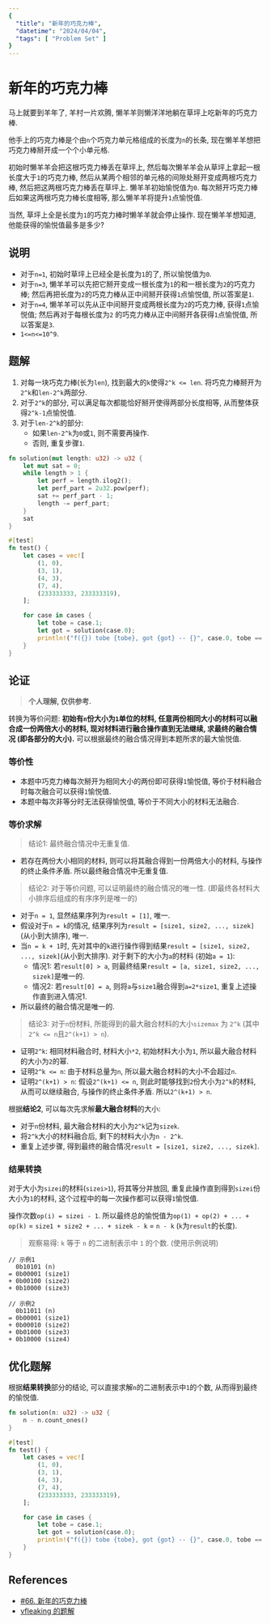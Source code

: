 ```yaml
---
{
  "title": "新年的巧克力棒",
  "datetime": "2024/04/04",
  "tags": [ "Problem Set" ]
}
---
```


# 新年的巧克力棒

马上就要到羊年了, 羊村一片欢腾, 懒羊羊则懒洋洋地躺在草坪上吃新年的巧克力棒.

他手上的巧克力棒是个由`n`个巧克力单元格组成的长度为`n`的长条, 现在懒羊羊想把巧克力棒掰开成一个个小单元格.

初始时懒羊羊会把这根巧克力棒丢在草坪上, 然后每次懒羊羊会从草坪上拿起一根长度大于`1`的巧克力棒, 然后从某两个相邻的单元格的间隙处掰开变成两根巧克力棒, 然后把这两根巧克力棒丢在草坪上. 懒羊羊初始愉悦值为`0`. 每次掰开巧克力棒后如果这两根巧克力棒长度相等, 那么懒羊羊将提升`1`点愉悦值.

当然, 草坪上全是长度为`1`的巧克力棒时懒羊羊就会停止操作. 现在懒羊羊想知道, 他能获得的愉悦值最多是多少?

## 说明

- 对于`n=1`, 初始时草坪上已经全是长度为`1`的了, 所以愉悦值为`0`.
- 对于`n=3`, 懒羊羊可以先把它掰开变成一根长度为`1`的和一根长度为`2`的巧克力棒; 然后再把长度为`2`的巧克力棒从正中间掰开获得`1`点愉悦值, 所以答案是`1`.
- 对于`n=4`, 懒羊羊可以先从正中间掰开变成两根长度为`2`的巧克力棒, 获得`1`点愉悦值; 然后再对于每根长度为`2` 的巧克力棒从正中间掰开各获得`1`点愉悦值, 所以答案是`3`.
- `1<=n<=10^9`.

## 题解

1. 对每一块巧克力棒(长为`len`), 找到最大的`k`使得`2^k <= len`. 将巧克力棒掰开为`2^k`和`len-2^k`两部分.
2. 对于`2^k`的部分, 可以满足每次都能恰好掰开使得两部分长度相等, 从而整体获得`2^k-1`点愉悦值.
3. 对于`len-2^k`的部分:
    - 如果`len-2^k`为`0`或`1`, 则不需要再操作.
    - 否则, 重复步骤`1`.

```rust
fn solution(mut length: u32) -> u32 {
    let mut sat = 0;
    while length > 1 {
        let perf = length.ilog2();
        let perf_part = 2u32.pow(perf);
        sat += perf_part - 1;
        length -= perf_part;
    }
    sat
}

#[test]
fn test() {
    let cases = vec![
        (1, 0),
        (3, 1),
        (4, 3),
        (7, 4),
        (233333333, 233333319),
    ];

    for case in cases {
        let tobe = case.1;
        let got = solution(case.0);
        println!("f({}) tobe {tobe}, got {got} -- {}", case.0, tobe == got);
    }
}
```

## 论证

> **个人理解, 仅供参考.**

转换为等价问题: **初始有`n`份大小为`1`单位的材料, 任意两份相同大小的材料可以融合成一份两倍大小的材料, 现对材料进行融合操作直到无法继续, 求最终的融合情况 (即各部分的大小).** 可以根据最终的融合情况得到本题所求的最大愉悦值.

### 等价性

- 本题中巧克力棒每次掰开为相同大小的两份即可获得`1`愉悦值, 等价于材料融合时每次融合可以获得`1`愉悦值.
- 本题中每次非等分时无法获得愉悦值, 等价于不同大小的材料无法融合.

### 等价求解

> 结论1: 最终融合情况中无重复值.

- 若存在两份大小相同的材料, 则可以将其融合得到一份两倍大小的材料, 与操作的终止条件矛盾. 所以最终融合情况中无重复值.

> 结论2: 对于等价问题, 可以证明最终的融合情况的唯一性. (即最终各材料大小排序后组成的有序序列是唯一的)

- 对于`n = 1`, 显然结果序列为`result = [1]`, 唯一.
- 假设对于`n = k`的情况, 结果序列为`result = [size1, size2, ..., sizek]`(从小到大排序), 唯一.
- 当`n = k + 1`时, 先对其中的`k`进行操作得到结果`result = [size1, size2, ..., sizek]`(从小到大排序). 对于剩下的大小为`a`的材料 (初始`a = 1`):
    - 情况1: 若`result[0] > a`, 则最终结果`result = [a, size1, size2, ..., sizek]`是唯一的.
    - 情况2: 若`result[0] = a`, 则将`a`与`size1`融合得到`a=2*size1`, 重复上述操作直到进入情况1.
- 所以最终的融合情况是唯一的.

> 结论3: 对于`n`份材料, 所能得到的最大融合材料的大小`sizemax` 为 `2^k` (其中`2^k <= n`且`2^(k+1) > n`).

- 证明`2^k`: 相同材料融合时, 材料大小`*2`, 初始材料大小为`1`, 所以最大融合材料的大小为`2`的幂.
- 证明`2^k <= n`: 由于材料总量为`n`, 所以最大融合材料的大小不会超过`n`.
- 证明`2^(k+1) > n`: 假设`2^(k+1) <= n`, 则此时能够找到`2`份大小为`2^k`的材料, 从而可以继续融合, 与操作的终止条件矛盾. 所以`2^(k+1) > n`.

根据**结论2**, 可以每次先求解**最大融合材料**的大小:

- 对于`n`份材料, 最大融合材料的大小为`2^k`记为`sizek`.
- 将`2^k`大小的材料融合后, 剩下的材料大小为`n - 2^k`.
- 重复上述步骤, 得到最终的融合情况`result = [size1, size2, ..., sizek]`.

### 结果转换

对于大小为`sizei`的材料(`sizei>1`), 将其等分并放回, 重复此操作直到得到`sizei`份大小为`1`的材料, 这个过程中的每一次操作都可以获得`1`愉悦值.

操作次数`op(i) = sizei - 1`. 所以最终总的愉悦值为`op(1) + op(2) + ... + op(k)` = `size1 + size2 + ... + sizek - k` = `n - k` (`k`为`result`的长度).

> 观察易得: `k` 等于 `n` 的二进制表示中 `1` 的个数. (使用示例说明)

```plaintext
// 示例1
  0b10101 (n)
= 0b00001 (size1)
+ 0b00100 (size2)
+ 0b10000 (size3)

// 示例2
  0b11011 (n)
= 0b00001 (size1)
+ 0b00010 (size2)
+ 0b01000 (size3)
+ 0b10000 (size4)
```

## 优化题解

根据**结果转换**部分的结论, 可以直接求解`n`的二进制表示中`1`的个数, 从而得到最终的愉悦值.

```rust
fn solution(n: u32) -> u32 {
    n - n.count_ones()
}

#[test]
fn test() {
    let cases = vec![
        (1, 0),
        (3, 1),
        (4, 3),
        (7, 4),
        (233333333, 233333319),
    ];

    for case in cases {
        let tobe = case.1;
        let got = solution(case.0);
        println!("f({}) tobe {tobe}, got {got} -- {}", case.0, tobe == got);
    }
}
```

## References

- [#66. 新年的巧克力棒](https://uoj.ac/problem/66)
- [vfleaking 的题解](https://vfleaking.blog.uoj.ac/blog/100)
